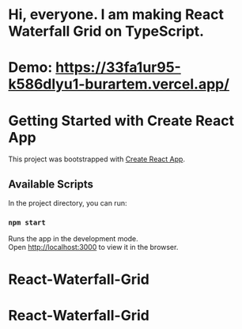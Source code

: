 # Hi, everyone. I am making React Waterfall Grid on TypeScript.
# Demo: https://33fa1ur95-k586dlyu1-burartem.vercel.app/
# Getting Started with Create React App

This project was bootstrapped with [Create React App](https://github.com/facebook/create-react-app).

## Available Scripts

In the project directory, you can run:

### `npm start`

Runs the app in the development mode.\
Open [http://localhost:3000](http://localhost:3000) to view it in the browser.

# React-Waterfall-Grid
# React-Waterfall-Grid
